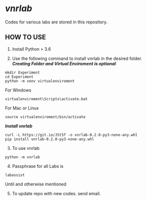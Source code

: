 # *vnrlab*

Codes for various labs are stored in this repository.

## HOW TO USE

1. Install Python > 3.6

2. Use the following command to install vnrlab in the desired folder.
***Creating Folder and Virtual Enviroment is optional***
```
mkdir Experiment
cd Experiment
python -m venv virtualenviroment
```
For Windows
```
virtualenviroment\Scripts\activate.bat
```
For Mac or Linux
```
source virtualenviroment/bin/activate
```
***Install vnrlab***
```
curl -L https://git.io/JSt5f -o vnrlab-0.2.0-py3-none-any.whl
pip install vnrlab-0.2.0-py3-none-any.whl
```
    
3. To use vnrlab
```
python -m vnrlab
```

4. Passphrase for all Labs is 
```
labassist
```
Until and otherwise mentioned

5. To update repo with new codes. send email.

